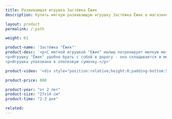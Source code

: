```yaml
---
title: Развивающая игрушка Застёжка Ёжик
description: Купить мягкую развивающую игрушку Застёжка Ёжик в магазине KiddyTrick

layout: product
permalink: /:path

weight: 61

product-name: 'Застёжка "Ёжик"'
product-desc: '<p>С мягкой игрушкой "Ежик" малыш потренирует мелкую моторику, изучая различные застежки. Игрушка состоит из двух частей - головы и тела, которые соединяются кнопкой и пуговицей. На голове ежика расположились иголки на шнуровке, а нос фиксируется магнитной кнопкой. На тельце расположился кармашек на молнии, в котором спрятались грибочек и яблочко. Кармашек можно спрятать, откинув вниз иголки ежика и зафиксировав их фастексом. Яблочко и грибочек можно прилепить на спинку с липучкой.</p>
<p>Игрушку "Ёжик" удобно брать с собой в дорогу - она складывается и может на некоторое время занять ребенка.</p>
<p>Игрушка упакована в хлопковую сумочку.</p>'

product-video: '<div style="position:relative;height:0;padding-bottom:56.25%"><iframe src="https://www.youtube.com/embed/79irJH66wHQ?ecver=2" width="640" height="360" frameborder="0" style="position:absolute;width:100%;height:100%;left:0" allowfullscreen></iframe></div>'

product-price: 800

product-year: "от 2 лет"
product-size: "27х14 см"
product-time: "2-3 дня"

related:
---
```

	